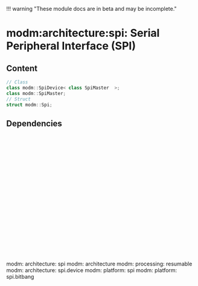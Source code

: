 !!! warning "These module docs are in beta and may be incomplete."

# modm:architecture:spi: Serial Peripheral Interface (SPI)



## Content

```cpp
// Class
class modm::SpiDevice< class SpiMaster  >;
class modm::SpiMaster;
// Struct
struct modm::Spi;
```
## Dependencies

<?xml version="1.0" encoding="UTF-8" standalone="no"?>
<!DOCTYPE svg PUBLIC "-//W3C//DTD SVG 1.1//EN"
 "http://www.w3.org/Graphics/SVG/1.1/DTD/svg11.dtd">
<!-- Generated by graphviz version 2.40.1 (0)
 -->
<!-- Title: modm:architecture:spi Pages: 1 -->
<svg width="335pt" height="239pt"
 viewBox="0.00 0.00 334.50 239.00" xmlns="http://www.w3.org/2000/svg" xmlns:xlink="http://www.w3.org/1999/xlink">
<g id="graph0" class="graph" transform="scale(1 1) rotate(0) translate(4 235)">
<title>modm:architecture:spi</title>
<polygon fill="#ffffff" stroke="transparent" points="-4,4 -4,-235 330.5,-235 330.5,4 -4,4"/>
<!-- modm_architecture_spi -->
<g id="node1" class="node">
<title>modm_architecture_spi</title>
<polygon fill="#d3d3d3" stroke="#000000" stroke-width="2" points="225,-142 115,-142 115,-89 225,-89 225,-142"/>
<text text-anchor="middle" x="170" y="-126.8" font-family="Times,serif" font-size="14.00" fill="#000000">modm:</text>
<text text-anchor="middle" x="170" y="-111.8" font-family="Times,serif" font-size="14.00" fill="#000000">architecture:</text>
<text text-anchor="middle" x="170" y="-96.8" font-family="Times,serif" font-size="14.00" fill="#000000">spi</text>
</g>
<!-- modm_architecture -->
<g id="node2" class="node">
<title>modm_architecture</title>
<g id="a_node2"><a xlink:href="../modm-architecture" xlink:title="modm:&#10;architecture">
<polygon fill="#d3d3d3" stroke="#000000" points="163,-223.5 57,-223.5 57,-185.5 163,-185.5 163,-223.5"/>
<text text-anchor="middle" x="110" y="-208.3" font-family="Times,serif" font-size="14.00" fill="#000000">modm:</text>
<text text-anchor="middle" x="110" y="-193.3" font-family="Times,serif" font-size="14.00" fill="#000000">architecture</text>
</a>
</g>
</g>
<!-- modm_architecture_spi&#45;&gt;modm_architecture -->
<g id="edge1" class="edge">
<title>modm_architecture_spi&#45;&gt;modm_architecture</title>
<path fill="none" stroke="#000000" d="M151.998,-142.2029C144.5895,-153.1922 136.0123,-165.9151 128.5479,-176.9872"/>
<polygon fill="#000000" stroke="#000000" points="125.5318,-175.2 122.8439,-185.4482 131.336,-179.113 125.5318,-175.2"/>
</g>
<!-- modm_processing_resumable -->
<g id="node3" class="node">
<title>modm_processing_resumable</title>
<g id="a_node3"><a xlink:href="../modm-processing-resumable" xlink:title="modm:&#10;processing:&#10;resumable">
<polygon fill="#d3d3d3" stroke="#000000" points="280.5,-231 181.5,-231 181.5,-178 280.5,-178 280.5,-231"/>
<text text-anchor="middle" x="231" y="-215.8" font-family="Times,serif" font-size="14.00" fill="#000000">modm:</text>
<text text-anchor="middle" x="231" y="-200.8" font-family="Times,serif" font-size="14.00" fill="#000000">processing:</text>
<text text-anchor="middle" x="231" y="-185.8" font-family="Times,serif" font-size="14.00" fill="#000000">resumable</text>
</a>
</g>
</g>
<!-- modm_architecture_spi&#45;&gt;modm_processing_resumable -->
<g id="edge2" class="edge">
<title>modm_architecture_spi&#45;&gt;modm_processing_resumable</title>
<path fill="none" stroke="#000000" d="M188.302,-142.2029C194.1528,-150.7393 200.7205,-160.3218 206.918,-169.3639"/>
<polygon fill="#000000" stroke="#000000" points="204.1704,-171.5461 212.7109,-177.8159 209.9444,-167.5886 204.1704,-171.5461"/>
</g>
<!-- modm_architecture_spi_device -->
<g id="node4" class="node">
<title>modm_architecture_spi_device</title>
<g id="a_node4"><a xlink:href="../modm-architecture-spi-device" xlink:title="modm:&#10;architecture:&#10;spi.device">
<polygon fill="#d3d3d3" stroke="#000000" points="110,-53 0,-53 0,0 110,0 110,-53"/>
<text text-anchor="middle" x="55" y="-37.8" font-family="Times,serif" font-size="14.00" fill="#000000">modm:</text>
<text text-anchor="middle" x="55" y="-22.8" font-family="Times,serif" font-size="14.00" fill="#000000">architecture:</text>
<text text-anchor="middle" x="55" y="-7.8" font-family="Times,serif" font-size="14.00" fill="#000000">spi.device</text>
</a>
</g>
</g>
<!-- modm_architecture_spi_device&#45;&gt;modm_architecture_spi -->
<g id="edge3" class="edge">
<title>modm_architecture_spi_device&#45;&gt;modm_architecture_spi</title>
<path fill="none" stroke="#000000" d="M89.5038,-53.2029C101.4436,-62.4433 114.9673,-72.9095 127.4749,-82.5893"/>
<polygon fill="#000000" stroke="#000000" points="125.4701,-85.4634 135.5206,-88.8159 129.7544,-79.9276 125.4701,-85.4634"/>
</g>
<!-- modm_platform_spi -->
<g id="node5" class="node">
<title>modm_platform_spi</title>
<g id="a_node5"><a xlink:href="../modm-platform-spi" xlink:title="modm:&#10;platform:&#10;spi">
<polygon fill="#d3d3d3" stroke="#000000" points="211.5,-53 128.5,-53 128.5,0 211.5,0 211.5,-53"/>
<text text-anchor="middle" x="170" y="-37.8" font-family="Times,serif" font-size="14.00" fill="#000000">modm:</text>
<text text-anchor="middle" x="170" y="-22.8" font-family="Times,serif" font-size="14.00" fill="#000000">platform:</text>
<text text-anchor="middle" x="170" y="-7.8" font-family="Times,serif" font-size="14.00" fill="#000000">spi</text>
</a>
</g>
</g>
<!-- modm_platform_spi&#45;&gt;modm_architecture_spi -->
<g id="edge4" class="edge">
<title>modm_platform_spi&#45;&gt;modm_architecture_spi</title>
<path fill="none" stroke="#000000" d="M170,-53.2029C170,-61.2113 170,-70.1403 170,-78.6802"/>
<polygon fill="#000000" stroke="#000000" points="166.5001,-78.8159 170,-88.8159 173.5001,-78.8159 166.5001,-78.8159"/>
</g>
<!-- modm_platform_spi_bitbang -->
<g id="node6" class="node">
<title>modm_platform_spi_bitbang</title>
<g id="a_node6"><a xlink:href="../modm-platform-spi-bitbang" xlink:title="modm:&#10;platform:&#10;spi.bitbang">
<polygon fill="#d3d3d3" stroke="#000000" points="326.5,-53 229.5,-53 229.5,0 326.5,0 326.5,-53"/>
<text text-anchor="middle" x="278" y="-37.8" font-family="Times,serif" font-size="14.00" fill="#000000">modm:</text>
<text text-anchor="middle" x="278" y="-22.8" font-family="Times,serif" font-size="14.00" fill="#000000">platform:</text>
<text text-anchor="middle" x="278" y="-7.8" font-family="Times,serif" font-size="14.00" fill="#000000">spi.bitbang</text>
</a>
</g>
</g>
<!-- modm_platform_spi_bitbang&#45;&gt;modm_architecture_spi -->
<g id="edge5" class="edge">
<title>modm_platform_spi_bitbang&#45;&gt;modm_architecture_spi</title>
<path fill="none" stroke="#000000" d="M245.5964,-53.2029C234.4902,-62.3553 221.9247,-72.7102 210.2725,-82.3125"/>
<polygon fill="#000000" stroke="#000000" points="207.8721,-79.7553 202.3807,-88.8159 212.3238,-85.1573 207.8721,-79.7553"/>
</g>
</g>
</svg>

